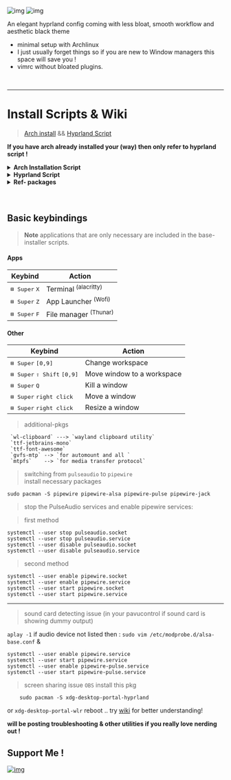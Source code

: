 ![img](wmb/ra-men.png) 
![img](wmb/ra-2.png) 
                                                  
An elegant hyprland config coming with less bloat, smooth workflow and aesthetic black theme 

- minimal setup with Archlinux
- I just usually forget things so if you are new to Window managers this space will save you !
- vimrc without bloated plugins.

</div>
<br>

___
<div align="">

Install Scripts & Wiki
===========
>[Arch install](https://github.com/Mr-Mittens/Scripts/tree/main/arch) &&
> [Hyprland Script](https://github.com/Mr-Mittens/Scripts/blob/main/hyprland/hyper)
 
**If you have arch already installed your (way) then only refer to hyprland script !** 
<br>

<div align="left">
  <details>
    <summary><strong>Arch Installation Script </strong></summary>
    <p>

```bash
bash <(curl -s https://raw.githubusercontent.com/Mr-Mittens/Scripts/main/arch/basebuild) && curl -sO https://raw.githubusercontent.com/Mr-Mittens/Scripts/main/arch/chrootbuild
```

<br>

make the bash executable and run.(make your own tweaks before running it !)

```
chmod +x basebuild && ./basebuild

```

> after the installation system will reboot and you can login. (you need to follow hyprland installation next)    

</div>



<div align="left">
  <details>
    <summary><strong>Hyprland Script </strong></summary>
    <p>

```bash
curl -sO https://raw.githubusercontent.com/Mr-Mittens/Scripts/main/hyprland/hyper

```

<br>

make the bash executable and run.(make your own tweaks before running it !)

```
chmod +x hyper && ./hyper

```

> just install only necessary items, these are my preferences you can tweak your likes & also im open for suggestions..   

</div>


<div align="left">
  <details>
    <summary><strong> Ref- packages </strong></summary>
    <p>

> Just install what you need manually you can opt for better packages.(Don't just install packages from a random script!) 
```
hyprland hyprpaper vim wayland-protocols waybar-hyprland brightnessctl make wlroots pipewire pipewire-alsa pipewire-pulse pipewire-jack wireplumber xdg-desktop-portal-wlr grim slurp sddm alacritty thunar pavucontrol bluez mpv mako neofetch btop swaybg swayidle swww lxappearance  

```
</div>

<br>



<br>


## Basic keybindings

> **Note** applications that are only necessary are included in the base-installer scripts.

#### Apps

| Keybind                                                  | Action                           |
| -------------------------------------------------------- | -------------------------------- |
| <kbd>⊞ Super</kbd> <kbd>X</kbd>                          | Terminal <sup>(alacritty)</sup>  |
| <kbd>⊞ Super</kbd> <kbd>Z</kbd>                          | App Launcher <sup>(Wofi)</sup>   |
| <kbd>⊞ Super</kbd> <kbd>F</kbd>                          | File manager <sup>(Thunar)</sup> |

#### Other

| Keybind                                                | Action                     |
| ------------------------------------------------------ | -------------------------- |
| <kbd>⊞ Super</kbd> <kbd>[0,9]</kbd>                    | Change workspace           |
| <kbd>⊞ Super</kbd> <kbd>⇧ Shift</kbd> <kbd>[0,9]</kbd> | Move window to a workspace |
| <kbd>⊞ Super</kbd> <kbd>Q</kbd>                        | Kill a window              |
| <kbd>⊞ Super</kbd> <kbd>right click</kbd>              | Move a window              |
| <kbd>⊞ Super</kbd> <kbd>right click</kbd>              | Resize a window            |


>additional-pkgs

     `wl-clipboard` ---> `wayland clipboard utility`
     `ttf-jetbrains-mono`
     `ttf-font-awesome`
     `gvfs-mtp` --> `for automount and all `
     `mtpfs`    --> `for media transfer protocol`



>switching from `pulseaudio` to `pipewire`  
>install necessary packages   
```
sudo pacman -S pipewire pipewire-alsa pipewire-pulse pipewire-jack
```
>stop the PulseAudio services and enable pipewire services:

>first method

```
systemctl --user stop pulseaudio.socket
systemctl --user stop pulseaudio.service
systemctl --user disable pulseaudio.socket
systemctl --user disable pulseaudio.service
```
>second method 
```
systemctl --user enable pipewire.socket
systemctl --user enable pipewire.service
systemctl --user start pipewire.socket
systemctl --user start pipewire.service
```
---

>sound card detecting issue (in your pavucontrol if sound card is showing dummy output)

`aplay -1` if audio device not listed then :
`sudo vim /etc/modprobe.d/alsa-base.conf` & 
```
systemctl --user enable pipewire.service
systemctl --user start pipewire.service
systemctl --user enable pipewire-pulse.service
systemctl --user start pipewire-pulse.service

```

>screen sharing issue `OBS` install this pkg

```
    sudo pacman -S xdg-desktop-portal-hyprland  
```
or `xdg-desktop-portal-wlr` reboot .. try [wiki](https://wiki.archlinux.org/title/XDG_Desktop_Portal) for better understanding!

**will be posting troubleshooting & other utilities if you really love nerding out !** 

## Support Me !
[![img](wmb/logo/odysee.png)](https://odysee.com/@pegasx:d/hyprlandfirstrice:b)




